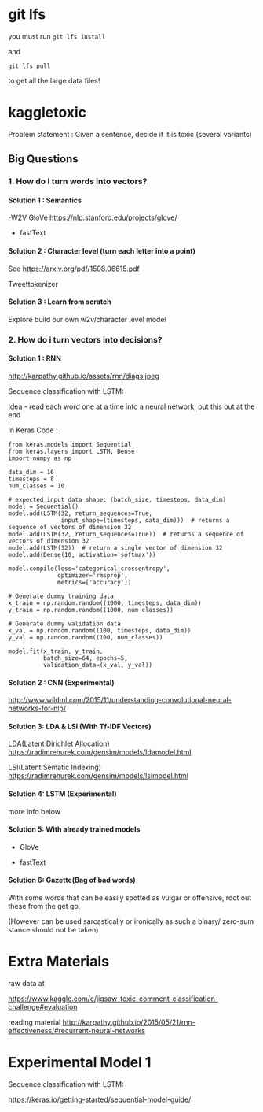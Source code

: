 # git lfs

you must run 
`git lfs install`

and

`git lfs pull`

to get all the large data files! 

# kaggletoxic

Problem statement : Given a sentence, decide if it is toxic (several variants)


## Big Questions 

### 1. How do I turn words into vectors?



#### Solution 1 : Semantics 
-W2V GloVe
https://nlp.stanford.edu/projects/glove/

- fastText

#### Solution 2 : Character level (turn each letter into a point)  

See https://arxiv.org/pdf/1508.06615.pdf

Tweettokenizer

 

#### Solution 3 : Learn from scratch
Explore build our own w2v/character level model

 

### 2. How do i turn vectors into decisions?

#### Solution 1 : RNN 

http://karpathy.github.io/assets/rnn/diags.jpeg

Sequence classification with LSTM:

Idea - read each word one at a time into a neural network, put this out at the end
 
In Keras Code :
```
from keras.models import Sequential
from keras.layers import LSTM, Dense
import numpy as np

data_dim = 16
timesteps = 8
num_classes = 10

# expected input data shape: (batch_size, timesteps, data_dim)
model = Sequential()
model.add(LSTM(32, return_sequences=True,
               input_shape=(timesteps, data_dim)))  # returns a sequence of vectors of dimension 32
model.add(LSTM(32, return_sequences=True))  # returns a sequence of vectors of dimension 32
model.add(LSTM(32))  # return a single vector of dimension 32
model.add(Dense(10, activation='softmax'))

model.compile(loss='categorical_crossentropy',
              optimizer='rmsprop',
              metrics=['accuracy'])

# Generate dummy training data
x_train = np.random.random((1000, timesteps, data_dim))
y_train = np.random.random((1000, num_classes))

# Generate dummy validation data
x_val = np.random.random((100, timesteps, data_dim))
y_val = np.random.random((100, num_classes))

model.fit(x_train, y_train,
          batch_size=64, epochs=5,
          validation_data=(x_val, y_val))
```
          
          
#### Solution 2 : CNN (Experimental) 

http://www.wildml.com/2015/11/understanding-convolutional-neural-networks-for-nlp/

#### Solution 3: LDA & LSI (With Tf-IDF Vectors)

LDA(Latent Dirichlet Allocation)
https://radimrehurek.com/gensim/models/ldamodel.html

LSI(Latent Sematic Indexing)
https://radimrehurek.com/gensim/models/lsimodel.html

#### Solution 4: LSTM (Experimental)

more info below

#### Solution 5: With already trained models
- GloVe 

- fastText 

#### Solution 6: Gazette(Bag of bad words)

With some words that can be easily spotted as vulgar or offensive, root out these from the get go.

(However can be used sarcastically or ironically as such a binary/ zero-sum stance should not be taken)







# Extra Materials

raw data at 

https://www.kaggle.com/c/jigsaw-toxic-comment-classification-challenge#evaluation

reading material
http://karpathy.github.io/2015/05/21/rnn-effectiveness/#recurrent-neural-networks

# Experimental Model 1

Sequence classification with LSTM:

https://keras.io/getting-started/sequential-model-guide/


